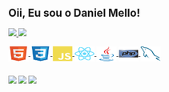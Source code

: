 ## Oii, Eu sou o Daniel Mello!
 <div>
  <a href="https://github.com/danielpp00">
  <img height="180em" src="https://github-readme-stats.vercel.app/api?username=bbraian&show_icons=true&theme=midnight-purple&include_all_commits=true&count_private=true"/>
  <img height="180em" src="https://github-readme-stats.vercel.app/api/top-langs/?username=bbraian&layout=compact&langs_count=10&theme=midnight-purple"/>
</div>
<div style="display: inline_block"><br>
  <img align="center" alt="Braian-HTML" height="30" width="40" src="https://raw.githubusercontent.com/devicons/devicon/master/icons/html5/html5-original.svg">
  <img align="center" alt="Braian-CSS" height="30" width="40" src="https://raw.githubusercontent.com/devicons/devicon/master/icons/css3/css3-original.svg">
  <img align="center" alt="Braian-Js" height="30" width="40" src="https://raw.githubusercontent.com/devicons/devicon/master/icons/javascript/javascript-plain.svg">
  <img align="center" alt="Braian-React" height="30" width="40" src="https://raw.githubusercontent.com/devicons/devicon/master/icons/react/react-original.svg">
  <img align="center" alt="Braian-Java" height="30" width="40" src="https://raw.githubusercontent.com/devicons/devicon/master/icons/java/java-original.svg">
  <img align="center" alt="Braian-PHP" height="30" width="40" src="https://raw.githubusercontent.com/devicons/devicon/master/icons/php/php-original.svg">
  <img align="center" alt="Braian-MySQL" height="30" width="40" src="https://raw.githubusercontent.com/devicons/devicon/master/icons/mysql/mysql-original.svg">
</div>
 
##
 
<div> 
  <!--<a href="https://www.youtube.com/channel/UCsU7lbwBVA4p08wMjSHzmvA" target="_blank"><img src="https://img.shields.io/badge/-Youtube-%23EA4335?style=for-the-badge&logo=youtube&logoColor=white" target="_blank"></a>-->
  <a href="https://www.instagram.com/b_braiann/" target="_blank"><img src="https://img.shields.io/badge/-Instagram-%23E4405F?style=for-the-badge&logo=instagram&logoColor=white" target="_blank"></a>
  <a href = "mailto: braianvoficial@gmail.com"><img src="https://img.shields.io/badge/-Gmail-%23333?style=for-the-badge&logo=gmail&logoColor=white" target="_blank"></a>
  <a href="https://www.linkedin.com/in/braian-viacava-de-%C3%A1vila-536558186/" target="_blank"><img src="https://img.shields.io/badge/-LinkedIn-%230077B5?style=for-the-badge&logo=linkedin&logoColor=white" target="_blank"></a> 

</div>
